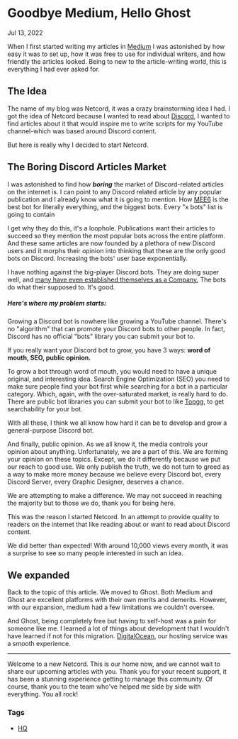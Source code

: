 Goodbye Medium, Hello Ghost
===========================

Jul 13, 2022

[](https://www.facebook.com/sharer/sharer.php?u=https://netcord.site/goodbye-medium-hello-ghost/)[](https://twitter.com/intent/tweet?text=Goodbye%20Medium%2C%20Hello%20Ghost&url=https://netcord.site/goodbye-medium-hello-ghost/)

When I first started writing my articles in [Medium](https://medium.com) I was astonished by how easy it was to set up, how it was free to use for individual writers, and how friendly the articles looked. Being to new to the article-writing world, this is everything I had ever asked for.

The Idea
--------

The name of my blog was Netcord, it was a crazy brainstorming idea I had. I got the idea of Netcord because I wanted to read about [Discord](https://discord.com), I wanted to find articles about it that would inspire me to write scripts for my YouTube channel-which was based around Discord content.

But here is really why I decided to start Netcord.

The Boring Discord Articles Market
----------------------------------

I was astonished to find how **_boring_** the market of Discord-related articles on the internet is. I can point to any Discord related article by any popular publication and I already know what it is going to mention. How [MEE6](https://mee6.xyz) is the best bot for literally everything, and the biggest bots. Every "x bots" list is going to contain

I get why they do this, it's a loophole. Publications want their articles to succeed so they mention the most popular bots across the entire platform. And these same articles are now founded by a plethora of new Discord users and it morphs their opinion into thinking that these are the only good bots on Discord. Increasing the bots' user base exponentially.

I have nothing against the big-player Discord bots. They are doing super well, and [many have even established themselves as a Company.](https://nftevening.com/mee6-discords-popular-tool-is-dropping-its-own-token-and-nft-collection/) The bots do what their supposed to. It's good.

##### Here's where my problem starts:

Growing a Discord bot is nowhere like growing a YouTube channel. There's no "algorithm" that can promote your Discord bots to other people. In fact, Discord has no official "bots" library you can submit your bot to.

If you really want your Discord bot to grow, you have 3 ways: **word of mouth, SEO, public opinion.**

To grow a bot through word of mouth, you would need to have a unique original, and interesting idea. Search Engine Optimization (SEO) you need to make sure people find your bot first while searching for a bot in a particular category. Which, again, with the over-saturated market, is really hard to do. There are public bot libraries you can submit your bot to like [Topgg](https://top.gg), to get searchability for your bot.

With all these, I think we all know how hard it can be to develop and grow a general-purpose Discord bot.

And finally, public opinion. As we all know it, the media controls your opinion about anything. Unfortunately, we are a part of this. We are forming your opinion on these topics. Except, we do it differently because we put our reach to good use. We only publish the truth, we do not turn to greed as a way to make more money because we believe every Discord bot, every Discord Server, every Graphic Designer, deserves a chance.

We are attempting to make a difference. We may not succeed in reaching the majority but to those we do, thank you for being here.

This was the reason I started Netcord. In an attempt to provide quality to readers on the internet that like reading about or want to read about Discord content.

We did better than expected! With around 10,000 views every month, it was a surprise to see so many people interested in such an idea.

We expanded
-----------

Back to the topic of this article. We moved to Ghost. Both Medium and Ghost are excellent platforms with their own merits and demerits. However, with our expansion, medium had a few limitations we couldn't oversee.

And Ghost, being completely free but having to self-host was a pain for someone like me. I learned a lot of things about development that I wouldn't have learned if not for this migration. [DigitalOcean](https://digitalocean.com), our hosting service was a smooth experience.

* * *

Welcome to a new Netcord. This is our home now, and we cannot wait to share our upcoming articles with you. Thank you for your recent support, it has been a stunning experience getting to manage this community. Of course, thank you to the team who've helped me side by side with everything. You all rock!

### Tags

*   [HQ](/tag/hq/ "HQ")
